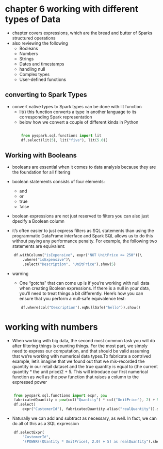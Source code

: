 # chapter 6 working with different types of Data
* chapter covers expressions, which are the bread and  butter of Sparks structured operations 
* also reviewing the following
    * Booleans
    * Numbers
    * Strings
    * Dates and timestamps
    * handling null
    * Complex types
    * User-defined functions


## converting  to Spark Types
* convert native types to Spark types can be done with lit function
    * lit() this function converts a type in another language to its corresponding Spark representation 
    * below how we convert a couple of different kinds in Python
    ```python
        
        from pyspark.sql.functions import lit
        df.select(lit(5), lit("five"), lit(5.0))
    
    ```

## Working with Booleans
* booleans are essential when it comes to data analysis because they are the foundation for all filtering
* boolean statements consists of four  elements:
    * and
    * or
    * true
    * false

*  boolean expressions are not just reserved to filters you can also just dpecify a Boolean column

* it’s often easier to just express filters as SQL statements than using the programmatic DataFrame interface and Spark SQL allows us to do this without paying any performance penalty. For example, the following two statements are equivalent:

```python
	df.withColumn("isExpensive", expr("NOT UnitPrice <= 250"))\  
		.where("isExpensive")\  
		.select("Description", "UnitPrice").show(5)
```

* warning
	* One “gotcha” that can come up is if you’re working with null data when creating Boolean expressions. If there is a null in your data, you’ll need to treat things a bit differently. Here’s how you can ensure that you perform a null-safe equivalence test:
	
	```python
		df.where(col("Description").eqNullSafe("hello")).show()
	```
# working with numbers
* When working with big data, the second most common task you will do after filtering things is counting things. For the most part, we simply need to express our computation, and that should be valid assuming that we’re working with numerical data types.To fabricate a contrived example, let’s imagine that we found out that we mis-recorded the quantity in our retail dataset and the true quantity is equal to (the current quantity * the unit price)2 + 5. This will introduce our first numerical function as well as the pow function that raises a column to the expressed power

```python
	
	from pyspark.sql.functions import expr, pow
	fabricatedQuantity = pow(col("Quantity") * col("UnitPrice"), 2) + 5
	df.select(
		expr("CustomerId"), fabricatedQuantity.alias("realQuantity")).show(2)
```

* Naturally we can add and subtract as necessary, as well. In fact, we can do all of this as a SQL expression

```python
    df.selectExpr(
        "CustomerId",
        "(POWER((QUantity * UnitPrice), 2.0) + 5) as realQuantity").show(2)
```







